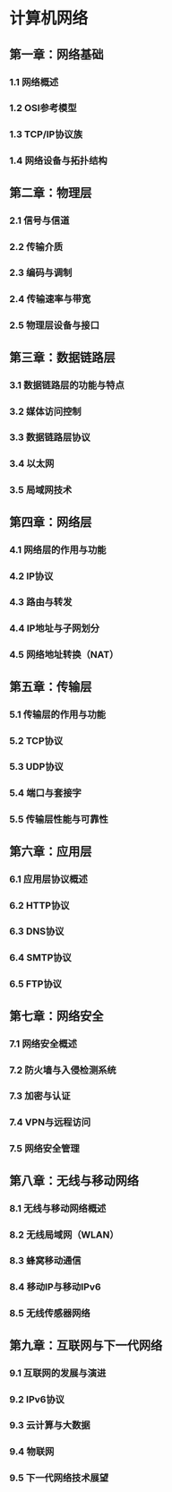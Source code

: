 # 计算机网络

## 第一章：网络基础

### 1.1 网络概述
### 1.2 OSI参考模型
### 1.3 TCP/IP协议族
### 1.4 网络设备与拓扑结构

## 第二章：物理层

### 2.1 信号与信道
### 2.2 传输介质
### 2.3 编码与调制
### 2.4 传输速率与带宽
### 2.5 物理层设备与接口

## 第三章：数据链路层

### 3.1 数据链路层的功能与特点
### 3.2 媒体访问控制
### 3.3 数据链路层协议
### 3.4 以太网
### 3.5 局域网技术

## 第四章：网络层

### 4.1 网络层的作用与功能
### 4.2 IP协议
### 4.3 路由与转发
### 4.4 IP地址与子网划分
### 4.5 网络地址转换（NAT）

## 第五章：传输层

### 5.1 传输层的作用与功能
### 5.2 TCP协议
### 5.3 UDP协议
### 5.4 端口与套接字
### 5.5 传输层性能与可靠性

## 第六章：应用层

### 6.1 应用层协议概述
### 6.2 HTTP协议
### 6.3 DNS协议
### 6.4 SMTP协议
### 6.5 FTP协议

## 第七章：网络安全

### 7.1 网络安全概述
### 7.2 防火墙与入侵检测系统
### 7.3 加密与认证
### 7.4 VPN与远程访问
### 7.5 网络安全管理

## 第八章：无线与移动网络

### 8.1 无线与移动网络概述
### 8.2 无线局域网（WLAN）
### 8.3 蜂窝移动通信
### 8.4 移动IP与移动IPv6
### 8.5 无线传感器网络

## 第九章：互联网与下一代网络

### 9.1 互联网的发展与演进
### 9.2 IPv6协议
### 9.3 云计算与大数据
### 9.4 物联网
### 9.5 下一代网络技术展望